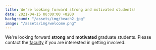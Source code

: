 ```yaml
---
title: We're looking forward strong and motivated students!
date: 2021-04-15 00:00:00 +0200
background: "/assets/img/beach2.jpg"
image: "/assets/img/welcome.png"
---
```


We're looking forward **strong** and **motivated** graduate students. Please contact the [faculty](mailto:jeany@gist.ac.kr) if you are interested in getting involved.
